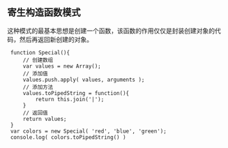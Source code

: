 ## 寄生构造函数模式

这种模式的最基本思想是创建一个函数，该函数的作用仅仅是封装创建对象的代码，然后再返回新创建的对象。
 
     function Special(){
         // 创建数组
         var values = new Array();
         // 添加值
         values.push.apply( values, arguments );
         // 添加方法
         values.toPipedString = function(){
             return this.join('|');
         }
         // 返回值
         return values;
     }
     var colors = new Special( 'red', 'blue', 'green');
     console.log( colors.toPipedString() )
